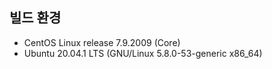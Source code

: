 ## 빌드 환경

* CentOS Linux release 7.9.2009 (Core)
* Ubuntu 20.04.1 LTS (GNU/Linux 5.8.0-53-generic x86_64)
